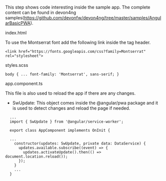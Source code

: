 This step shows code interesting inside the sample app. The complete content can be found in devon4ng samples(https://github.com/devonfw/devon4ng/tree/master/samples/AngularBasicPWA).

index.html

To use the Montserrat font add the following link inside the tag header.

`<link href="https://fonts.googleapis.com/css?family=Montserrat" rel="stylesheet">`

styles.scss

`body { ... font-family: 'Montserrat', sans-serif; }`

app.component.ts

This file is also used to reload the app if there are any changes.

- SwUpdate: This object comes inside the @angular/pwa package and it is used to detect changes and reload the page if needed.

```
  ...
  import { SwUpdate } from '@angular/service-worker';

  export class AppComponent implements OnInit {

  ...
    constructor(updates: SwUpdate, private data: DataService) {
      updates.available.subscribe((event) => {
        updates.activateUpdate().then(() => document.location.reload());
      });
    }
    ...
  }
```
